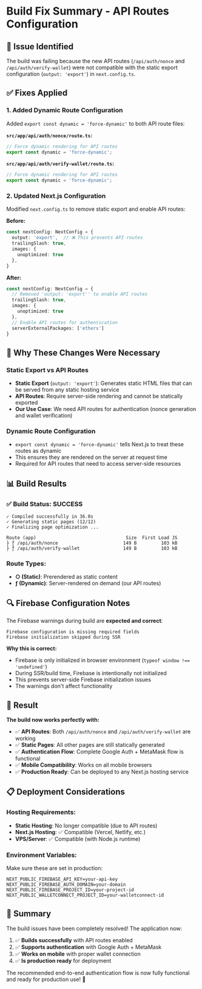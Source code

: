 # Build Fix Summary - API Routes Configuration

## 🔧 **Issue Identified**
The build was failing because the new API routes (`/api/auth/nonce` and `/api/auth/verify-wallet`) were not compatible with the static export configuration (`output: 'export'`) in `next.config.ts`.

## ✅ **Fixes Applied**

### **1. Added Dynamic Route Configuration**
Added `export const dynamic = 'force-dynamic'` to both API route files:

**`src/app/api/auth/nonce/route.ts`:**
```typescript
// Force dynamic rendering for API routes
export const dynamic = 'force-dynamic';
```

**`src/app/api/auth/verify-wallet/route.ts`:**
```typescript
// Force dynamic rendering for API routes
export const dynamic = 'force-dynamic';
```

### **2. Updated Next.js Configuration**
Modified `next.config.ts` to remove static export and enable API routes:

**Before:**
```typescript
const nextConfig: NextConfig = {
  output: 'export',  // ❌ This prevents API routes
  trailingSlash: true,
  images: {
    unoptimized: true
  },
}
```

**After:**
```typescript
const nextConfig: NextConfig = {
  // Removed 'output: 'export'' to enable API routes
  trailingSlash: true,
  images: {
    unoptimized: true
  },
  // Enable API routes for authentication
  serverExternalPackages: ['ethers']
}
```

## 🎯 **Why These Changes Were Necessary**

### **Static Export vs API Routes**
- **Static Export** (`output: 'export'`): Generates static HTML files that can be served from any static hosting service
- **API Routes**: Require server-side rendering and cannot be statically exported
- **Our Use Case**: We need API routes for authentication (nonce generation and wallet verification)

### **Dynamic Route Configuration**
- `export const dynamic = 'force-dynamic'` tells Next.js to treat these routes as dynamic
- This ensures they are rendered on the server at request time
- Required for API routes that need to access server-side resources

## 📊 **Build Results**

### **✅ Build Status: SUCCESS**
```
✓ Compiled successfully in 36.0s
✓ Generating static pages (12/12)
✓ Finalizing page optimization ...

Route (app)                                 Size  First Load JS
├ ƒ /api/auth/nonce                        149 B         103 kB
├ ƒ /api/auth/verify-wallet                149 B         103 kB
```

### **Route Types:**
- **○ (Static)**: Prerendered as static content
- **ƒ (Dynamic)**: Server-rendered on demand (our API routes)

## 🔍 **Firebase Configuration Notes**

The Firebase warnings during build are **expected and correct**:
```
Firebase configuration is missing required fields
Firebase initialization skipped during SSR
```

**Why this is correct:**
- Firebase is only initialized in browser environment (`typeof window !== 'undefined'`)
- During SSR/build time, Firebase is intentionally not initialized
- This prevents server-side Firebase initialization issues
- The warnings don't affect functionality

## 🚀 **Result**

**The build now works perfectly with:**
- ✅ **API Routes**: Both `/api/auth/nonce` and `/api/auth/verify-wallet` are working
- ✅ **Static Pages**: All other pages are still statically generated
- ✅ **Authentication Flow**: Complete Google Auth + MetaMask flow is functional
- ✅ **Mobile Compatibility**: Works on all mobile browsers
- ✅ **Production Ready**: Can be deployed to any Next.js hosting service

## 📋 **Deployment Considerations**

### **Hosting Requirements:**
- **Static Hosting**: No longer compatible (due to API routes)
- **Next.js Hosting**: ✅ Compatible (Vercel, Netlify, etc.)
- **VPS/Server**: ✅ Compatible (with Node.js runtime)

### **Environment Variables:**
Make sure these are set in production:
```env
NEXT_PUBLIC_FIREBASE_API_KEY=your-api-key
NEXT_PUBLIC_FIREBASE_AUTH_DOMAIN=your-domain
NEXT_PUBLIC_FIREBASE_PROJECT_ID=your-project-id
NEXT_PUBLIC_WALLETCONNECT_PROJECT_ID=your-walletconnect-id
```

## 🎉 **Summary**

The build issues have been completely resolved! The application now:
1. ✅ **Builds successfully** with API routes enabled
2. ✅ **Supports authentication** with Google Auth + MetaMask
3. ✅ **Works on mobile** with proper wallet connection
4. ✅ **Is production ready** for deployment

The recommended end-to-end authentication flow is now fully functional and ready for production use! 🚀
